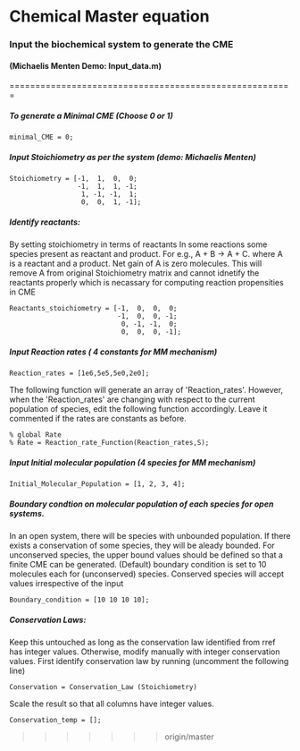# Chemical Master equation


### Input the biochemical system to generate the CME
#### (Michaelis Menten Demo: Input_data.m)
=======================================================

##### To generate a Minimal CME (Choose 0 or 1)
	minimal_CME = 0;
    
##### Input Stoichiometry as per the system (demo: Michaelis Menten)

	Stoichiometry = [-1,  1,  0,  0;
                     -1,  1,  1, -1; 
                      1, -1, -1,  1;
                      0,  0,  1, -1];

##### Identify reactants: 
By setting stoichiometry in terms of reactants In some reactions some species present as reactant and product. For e.g., A + B -> A + C. where A is a reactant and a product. Net gain of A is zero molecules. This will remove A from original Stoichiometry matrix and cannot idnetify the reactants properly which is necassary for computing reaction propensities in CME

  	Reactants_stoichiometry = [-1,  0,  0,  0;
                               -1,  0,  0, -1;
                                0, -1, -1,  0;
                                0,  0,  0, -1];
                      
##### Input Reaction rates ( 4 constants for MM mechanism)
	Reaction_rates = [1e6,5e5,5e0,2e0];

The following function will generate an array of 'Reaction_rates'. However, when the 'Reaction_rates' are changing with respect to the current population of species, edit the following function accordingly. Leave it commented if the rates are constants as before.

	% global Rate
	% Rate = Reaction_rate_Function(Reaction_rates,S);
  	

##### Input Initial molecular population (4 species for MM mechanism)
  	Initial_Molecular_Population = [1, 2, 3, 4];

##### Boundary condtion on molecular population of each species for open systems.
In an open system, there will be species with unbounded population. If there exists a conservation of some species, they will be aleady bounded. For unconserved species, the upper bound values should be defined so that a finite CME can be generated. (Default) boundary condition is set to 10 molecules each for (unconserved) species. Conserved species will accept values irrespective of the input

  	Boundary_condition = [10 10 10 10];

##### Conservation Laws: 
Keep this untouched as long as the conservation law identified from rref has integer values. Otherwise, modify manually with integer conservation values. First identify conservation law by running (uncomment the following line)

  	Conservation = Conservation_Law (Stoichiometry)

Scale the result so that all columns have integer values.

  	Conservation_temp = [];
>>>>>>> origin/master
